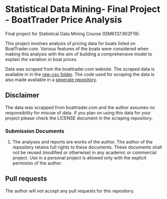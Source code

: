 # Statistical Data Mining- Final Project - BoatTrader Price Analysis
Final project for Statistical Data Mining Course (ISM6137.902F19). 

This project involves analysis of pricing data for boats listed on BoatTrader.com. 
Various features of the boats were considered when making this analysis with the aim of building a comprehensive model to explain the variation in boat prices.

Data was scraped from the boattrader.com website. The scraped data is available in in the [raw-csv folder](./raw-csv). 
The code used for scraping the data is also made available in a [seperate repository](https://github.com/adhokshaja/SDM-JS-DataScraping).

## Disclaimer
The data was scrapped from boattrader.com and the author assumes no responsibility for misuse of data. If you plan on using this data for your project please check the LICENSE document in the scraping repository.
### Submission Documents
1. The analyses and reports are works of the author. The author of the repository retains full rights to these documents. 
These documents shall not be reused (modified or otherwise) in any academic or commercial project.
Use in a personal project is allowed only with the explicit permision of the author.


## Pull requests
The author will not accept any pull requests for this repository.
